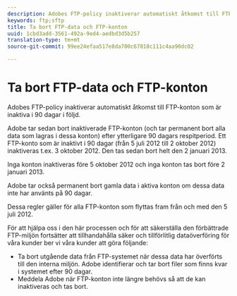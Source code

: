 ```yaml
---
description: Adobes FTP-policy inaktiverar automatiskt åtkomst till FTP-konton som är inaktiva i 90 dagar i följd.
keywords: ftp;sftp
title: Ta bort FTP-data och FTP-konton
uuid: 1cbd3add-3561-492a-9ed4-aedbd3d5b257
translation-type: tm+mt
source-git-commit: 99ee24efaa517e8da700c67818c111c4aa90dc02

---
```



# Ta bort FTP-data och FTP-konton

Adobes FTP-policy inaktiverar automatiskt åtkomst till FTP-konton som är inaktiva i 90 dagar i följd.

Adobe tar sedan bort inaktiverade FTP-konton (och tar permanent bort alla data som lagras i dessa konton) efter ytterligare 90 dagars respitperiod. Ett FTP-konto som är inaktivt i 90 dagar (från 5 juli 2012 till 2 oktober 2012) inaktiveras t.ex. 3 oktober 2012. Den tas sedan bort helt den 2 januari 2013.

Inga konton inaktiveras före 5 oktober 2012 och inga konton tas bort före 2 januari 2013.

Adobe tar också permanent bort gamla data i aktiva konton om dessa data inte har använts på 90 dagar.

Dessa regler gäller för alla FTP-konton som flyttas fram från och med den 5 juli 2012.

För att hjälpa oss i den här processen och för att säkerställa den förbättrade FTP-miljön fortsätter att tillhandahålla säker och tillförlitlig dataöverföring för våra kunder ber vi våra kunder att göra följande:

* Ta bort utgående data från FTP-systemet när dessa data har överförts till den interna miljön. Adobe identifierar och tar bort filer som finns kvar i systemet efter 90 dagar.
* Meddela Adobe när FTP-konton inte längre behövs så att de kan inaktiveras och tas bort.

